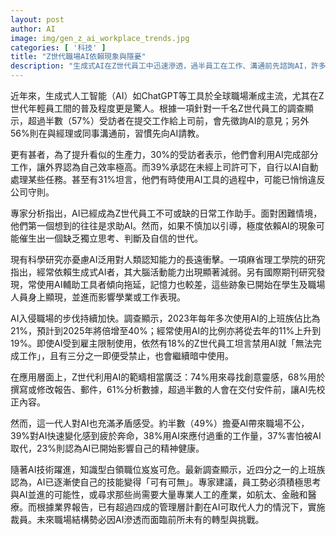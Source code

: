 ```yaml
---
layout: post
author: AI
image: img/gen_z_ai_workplace_trends.jpg
categories: [ '科技' ]
title: "Z世代職場AI依賴現象與隱憂"
description: "生成式AI在Z世代員工中迅速滲透，過半員工在工作、溝通前先諮詢AI，許多人甚至在未經許可下自動處理任務。專家警告過度依賴恐影響獨立思考與認知發展，並導致職能減弱與拖延現象增加。雖然AI技術帶來生產力提升與效率優勢，同時也引發職位消失與心理健康等系列矛盾與焦慮。隨著AI普及，企業裁員風險升高，知識型白領正面臨前所未有的職場轉型挑戰。"
---
```

近年來，生成式人工智能（AI）如ChatGPT等工具於全球職場漸成主流，尤其在Z世代年輕員工間的普及程度更是驚人。根據一項針對一千名Z世代員工的調查顯示，超過半數（57%）受訪者在提交工作給上司前，會先徵詢AI的意見；另外56%則在與經理或同事溝通前，習慣先向AI請教。

更有甚者，為了提升看似的生產力，30%的受訪者表示，他們會利用AI完成部分工作，讓外界認為自己效率極高。而39%承認在未經上司許可下，自行以AI自動處理某些任務。甚至有31%坦言，他們有時使用AI工具的過程中，可能已悄悄違反公司守則。

專家分析指出，AI已經成為Z世代員工不可或缺的日常工作助手。面對困難情境，他們第一個想到的往往是求助AI。然而，如果不慎加以引導，極度依賴AI的現象可能催生出一個缺乏獨立思考、判斷及自信的世代。

現有科學研究亦憂慮AI泛用對人類認知能力的長遠衝擊。一項麻省理工學院的研究指出，經常依賴生成式AI者，其大腦活動能力出現顯著減弱。另有國際期刊研究發現，常使用AI輔助工具者傾向拖延，記憶力也較差，這些跡象已開始在學生及職場人員身上顯現，並進而影響學業或工作表現。

AI入侵職場的步伐持續加快。調查顯示，2023年每年多次使用AI的上班族佔比為21%，預計到2025年將倍增至40%；經常使用AI的比例亦將從去年的11%上升到19%。即使AI受到雇主限制使用，依然有18%的Z世代員工坦言禁用AI就「無法完成工作」，且有三分之一即便受禁止，也會繼續暗中使用。

在應用層面上，Z世代利用AI的範疇相當廣泛：74%用來尋找創意靈感，68%用於撰寫或修改報告、郵件，61%分析數據，超過半數的人會在交付安件前，讓AI先校正內容。

然而，這一代人對AI也充滿矛盾感受。約半數（49%）擔憂AI帶來職場不公，39%對AI快速變化感到疲於奔命，38%用AI來應付過重的工作量，37%害怕被AI取代，23%則認為AI已開始影響自己的精神健康。

隨著AI技術躍進，知識型白領職位岌岌可危。最新調查顯示，近四分之一的上班族認為，AI已逐漸使自己的技能變得「可有可無」。專家建議，員工勢必須積極思考與AI並進的可能性，或尋求那些尚需要大量專業人工的產業，如航太、金融和醫療。而根據業界報告，已有超過四成的管理層計劃在AI可取代人力的情況下，實施裁員。未來職場結構勢必因AI滲透而面臨前所未有的轉型與挑戰。
